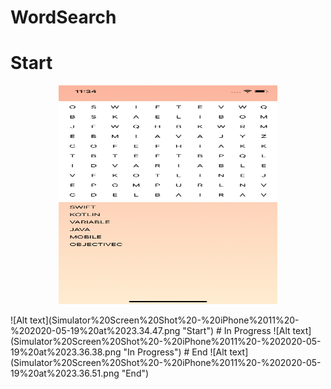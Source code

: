 # WordSearch
# Start
<p align="center">
  <img src="Simulator%20Screen%20Shot%20-%20iPhone%2011%20-%202020-05-19%20at%2023.34.47.png" width="350" height="350" title="Start">
</p>
![Alt text](Simulator%20Screen%20Shot%20-%20iPhone%2011%20-%202020-05-19%20at%2023.34.47.png "Start")
# In Progress
![Alt text](Simulator%20Screen%20Shot%20-%20iPhone%2011%20-%202020-05-19%20at%2023.36.38.png "In Progress")
# End
![Alt text](Simulator%20Screen%20Shot%20-%20iPhone%2011%20-%202020-05-19%20at%2023.36.51.png "End")

